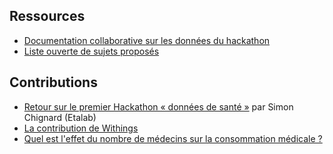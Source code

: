 ## Ressources

* [Documentation collaborative sur les données du hackathon](https://github.com/SGMAP-AGD/DAMIR/wiki) 
* [Liste ouverte de sujets proposés](https://lite5.framapad.org/p/cj490HuTrn) 

## Contributions 

* [Retour sur le premier Hackathon « données de santé »](https://www.etalab.gouv.fr/retour-sur-le-premier-hackathon-donnees-de-sante) par Simon Chignard (Etalab)
* [La contribution de Withings](http://blog.withings.com/fr/2015/01/30/withings-participe-au-hackathon-lassurance-maladie-etalab/)
* [Quel est l'effet du nombre de médecins sur la consommation médicale ?](https://github.com/SGMAP-AGD/densite_medecins)
